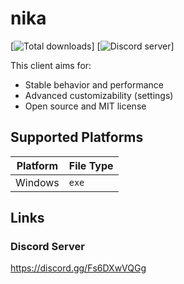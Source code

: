 # nika
[![Total downloads](https://github.com/shirodevz/nika/releases)]
[![Discord server](https://discord.gg/Fs6DXwVQGg)]

This client aims for:
- Stable behavior and performance
- Advanced customizability (settings)
- Open source and MIT license

## Supported Platforms
| Platform | File Type |
|-|-|
| Windows | `exe` |

## Links
### Discord Server
https://discord.gg/Fs6DXwVQGg
